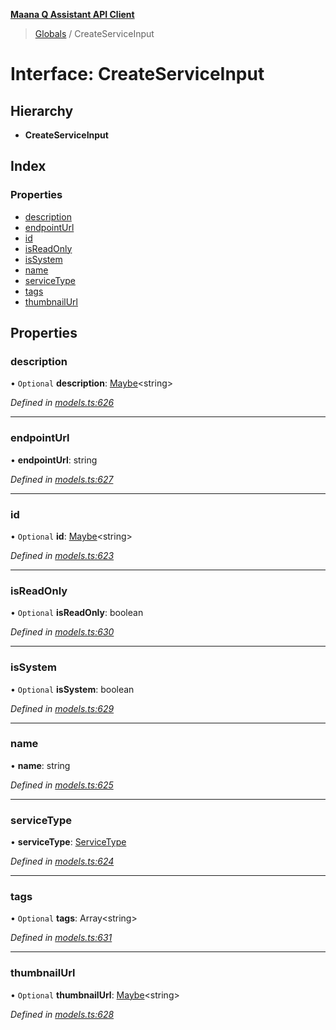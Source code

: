**[Maana Q Assistant API Client](../README.md)**

> [Globals](../README.md) / CreateServiceInput

# Interface: CreateServiceInput

## Hierarchy

* **CreateServiceInput**

## Index

### Properties

* [description](createserviceinput.md#description)
* [endpointUrl](createserviceinput.md#endpointurl)
* [id](createserviceinput.md#id)
* [isReadOnly](createserviceinput.md#isreadonly)
* [isSystem](createserviceinput.md#issystem)
* [name](createserviceinput.md#name)
* [serviceType](createserviceinput.md#servicetype)
* [tags](createserviceinput.md#tags)
* [thumbnailUrl](createserviceinput.md#thumbnailurl)

## Properties

### description

• `Optional` **description**: [Maybe](../README.md#maybe)\<string>

*Defined in [models.ts:626](https://github.com/maana-io/q-assistant-client/blob/18eccdb/src/models.ts#L626)*

___

### endpointUrl

•  **endpointUrl**: string

*Defined in [models.ts:627](https://github.com/maana-io/q-assistant-client/blob/18eccdb/src/models.ts#L627)*

___

### id

• `Optional` **id**: [Maybe](../README.md#maybe)\<string>

*Defined in [models.ts:623](https://github.com/maana-io/q-assistant-client/blob/18eccdb/src/models.ts#L623)*

___

### isReadOnly

• `Optional` **isReadOnly**: boolean

*Defined in [models.ts:630](https://github.com/maana-io/q-assistant-client/blob/18eccdb/src/models.ts#L630)*

___

### isSystem

• `Optional` **isSystem**: boolean

*Defined in [models.ts:629](https://github.com/maana-io/q-assistant-client/blob/18eccdb/src/models.ts#L629)*

___

### name

•  **name**: string

*Defined in [models.ts:625](https://github.com/maana-io/q-assistant-client/blob/18eccdb/src/models.ts#L625)*

___

### serviceType

•  **serviceType**: [ServiceType](../enums/servicetype.md)

*Defined in [models.ts:624](https://github.com/maana-io/q-assistant-client/blob/18eccdb/src/models.ts#L624)*

___

### tags

• `Optional` **tags**: Array\<string>

*Defined in [models.ts:631](https://github.com/maana-io/q-assistant-client/blob/18eccdb/src/models.ts#L631)*

___

### thumbnailUrl

• `Optional` **thumbnailUrl**: [Maybe](../README.md#maybe)\<string>

*Defined in [models.ts:628](https://github.com/maana-io/q-assistant-client/blob/18eccdb/src/models.ts#L628)*

